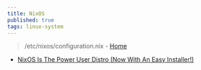 ```yaml
---
title: NixOS
published: true
tags: linux-system
---
```

> /etc/nixos/configuration.nix - [Home](https://nixos.org/)

- [ NixOS Is The Power User Distro (Now With An Easy Installer!) ](https://www.youtube.com/watch?v=ck4J2Faa7Fc)
